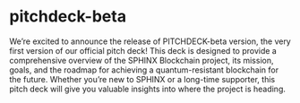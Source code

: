 # pitchdeck-beta

We’re excited to announce the release of PITCHDECK-beta version, the very first version of our official pitch deck! This deck is designed to provide a comprehensive overview of the SPHINX Blockchain project, its mission, goals, and the roadmap for achieving a quantum-resistant blockchain for the future. Whether you’re new to SPHINX or a long-time supporter, this pitch deck will give you valuable insights into where the project is heading.
